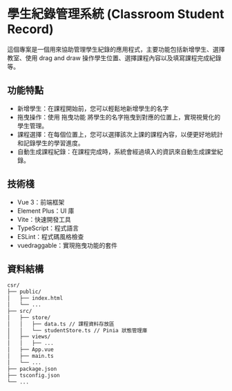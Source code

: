 # 學生紀錄管理系統 (Classroom Student Record)

這個專案是一個用來協助管理學生紀錄的應用程式，主要功能包括新增學生、選擇教室、使用 drag and draw 操作學生位置、選擇課程內容以及填寫課程完成紀錄等。

## 功能特點

- 新增學生：在課程開始前，您可以輕鬆地新增學生的名字
- 拖曳操作：使用 拖曳功能 將學生的名字拖曳到對應的位置上，實現視覺化的學生管理。
- 課程選擇：在每個位置上，您可以選擇該次上課的課程內容，以便更好地統計和記錄學生的學習進度。
- 自動生成課程紀錄：在課程完成時，系統會經過填入的資訊來自動生成課堂紀錄。

## 技術棧

- Vue 3：前端框架
- Element Plus：UI 庫
- Vite：快速開發工具
- TypeScript：程式語言
- ESLint：程式碼風格檢查
- vuedraggable：實現拖曳功能的套件

## 資料結構

```bash
csr/
├── public/
│   ├── index.html
│   └── ...
├── src/
│   ├── store/
│   │   ├── data.ts // 課程資料存放區
│   │   └── studentStore.ts // Pinia 狀態管理庫
│   ├── views/
│   │   ├── ...
│   ├── App.vue
│   ├── main.ts
│   └── ...
├── package.json
├── tsconfig.json
└── ...

```
